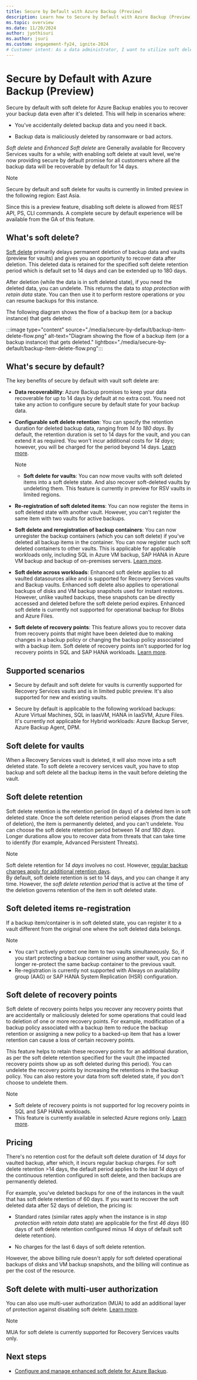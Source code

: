 ```yaml
---
title: Secure by Default with Azure Backup (Preview)
description: Learn how to Secure by Default with Azure Backup (Preview).
ms.topic: overview
ms.date: 11/20/2024
author: jyothisuri
ms.author: jsuri
ms.custom: engagement-fy24, ignite-2024
# Customer intent: As a data administrator, I want to utilize soft delete features in Azure Backup, so that I can ensure the recoverability of deleted backup data for up to 180 days and protect against accidental or malicious deletions.
---
```


# Secure by Default with Azure Backup (Preview)

Secure by default with soft delete for Azure Backup enables you to recover your backup data even after it's deleted. This will help in scenarios where:

- You've accidentally deleted backup data and you need it back.

- Backup data is maliciously deleted by ransomware or bad actors.

*Soft delete* and *Enhanced Soft delete* are Generally available for Recovery Services vaults for a while; with enabling soft delete at vault level, we're now providing secure by default promise for all customers where all the backup data will be recoverable by default for 14 days. 

>[!Note]
>Secure by default and soft delete for vaults is currently in limited preview in the following region: East Asia.
>
>Since this is a preview feature, disabling soft delete is allowed from REST API, PS, CLI commands. A complete secure by default experience will be available from the GA of this feature.

## What's soft delete?

[Soft delete](backup-azure-security-feature-cloud.md) primarily delays permanent deletion of backup data and vaults (preview for vaults) and gives you an opportunity to recover data after deletion. This deleted data is retained for the specified soft delete retention period which is default set to 14 days and can be extended up to 180 days.

After deletion (while the data is in soft deleted state), if you need the deleted data, you can undelete. This returns the data to *stop protection with retain data* state. You can then use it to perform restore operations or you can resume backups for this instance.

The following diagram shows the flow of a backup item (or a backup instance) that gets deleted:

:::image type="content" source="./media/secure-by-default/backup-item-delete-flow.png" alt-text="Diagram showing the flow of a backup item (or a backup instance) that gets deleted." lightbox="./media/secure-by-default/backup-item-delete-flow.png":::

## What's secure by default?

The key benefits of secure by default with vault soft delete are:

- **Data recoverability**: Azure Backup promises to keep your data recoverable for up to 14 days by default at no extra cost. You need not take any action to configure secure by default state for your backup data.

- **Configurable soft delete retention**: You can specify the retention duration for deleted backup data, ranging from *14 to 180 days*. By default, the retention duration is set to 14 days for the vault, and you can extend it as required. You won't incur additional costs for *14 days*; however, you will be charged for the period beyond 14 days. [Learn more](backup-azure-enhanced-soft-delete-about.md#pricing).

    >[!Note]
    > - **Soft delete for vaults**: You can now move vaults with soft deleted items into a soft delete state. And also recover soft-deleted vaults by undeleting them. This feature is currently in preview for RSV vaults in limited regions.

- **Re-registration of soft deleted items**: You can now register the items in soft deleted state with another vault. However, you can't register the same item with two vaults for active backups.

- **Soft delete and reregistration of backup containers**: You can now unregister the backup containers (which you can soft delete) if you've deleted all backup items in the container. You can now register such soft deleted containers to other vaults. This is applicable for applicable workloads only, including SQL in Azure VM backup, SAP HANA in Azure VM backup and backup of on-premises servers. [Learn more](backup-azure-enhanced-soft-delete-about.md#soft-deleted-items-reregistration).

- **Soft delete across workloads**: Enhanced soft delete applies to all vaulted datasources alike and is supported for Recovery Services vaults and Backup vaults. Enhanced soft delete also applies to operational backups of disks and VM backup snapshots used for instant restores. However, unlike vaulted backups, these snapshots can be directly accessed and deleted before the soft delete period expires. Enhanced soft delete is currently not supported for operational backup for Blobs and Azure Files.

- **Soft delete of recovery points**: This feature allows you to recover data from recovery points that might have been deleted due to making changes in a backup policy or changing the backup policy associated with a backup item. Soft delete of recovery points isn't supported for log recovery points in SQL and SAP HANA workloads. [Learn more](manage-recovery-points.md#impact-of-expired-recovery-points-for-items-in-soft-deleted-state).

## Supported scenarios

- Secure by default and soft delete for vaults is currently supported for Recovery Services vaults and is in limited public preview. It's also supported for new and existing vaults.

- Secure by default is applicable to the following workload backups: Azure Virtual Machines, SQL in IaasVM, HANA in IaaSVM, Azure Files. It's currently not applicable for Hybrid workloads: Azure Backup Server, Azure Backup Agent, DPM.

## Soft delete for vaults

When a Recovery Services vault is deleted, it will also move into a soft deleted state. To soft delete a recovery services vault, you have to stop backup and soft delete all the backup items in the vault before deleting the vault.

## Soft delete retention

Soft delete retention is the retention period (in days) of a deleted item in soft deleted state. Once the soft delete retention period elapses (from the date of deletion), the item is permanently deleted, and you can't undelete. You can choose the soft delete retention period between *14 and 180 days*. Longer durations allow you to recover data from threats that can take time to identify (for example, Advanced Persistent Threats).

>[!Note]
> Soft delete retention for *14 days* involves no cost. However, [regular backup charges apply for additional retention days](backup-azure-enhanced-soft-delete-about.md#pricing).<br>
> By default, soft delete retention is set to 14 days, and you can change it any time. However, the *soft delete retention period* that is active at the time of the deletion governs retention of the item in soft deleted state.

## Soft deleted items re-registration

If a backup item/container is in soft deleted state, you can register it to a vault different from the original one where the soft deleted data belongs.

>[!Note]
> - You can't actively protect one item to two vaults simultaneously. So, if you start protecting a backup container using another vault, you can no longer re-protect the same backup container to the previous vault.<br>
> - Re-registration is currently not supported with Always on availability group (AAG) or SAP HANA System Replication (HSR) configuration.

## Soft delete of recovery points

Soft delete of recovery points helps you recover any recovery points that are accidentally or maliciously deleted for some operations that could lead to deletion of one or more recovery points. For example, modification of a backup policy associated with a backup item to reduce the backup retention or assigning a new policy to a backed-up item that has a lower retention can cause a loss of certain recovery points.

This feature helps to retain these recovery points for an additional duration, as per the soft delete retention specified for the vault (the impacted recovery points show up as soft deleted during this period). You can undelete the recovery points by increasing the retentions in the backup policy. You can also restore your data from soft deleted state, if you don't choose to undelete them.

>[!Note]
> - Soft delete of recovery points is not supported for log recovery points in SQL and SAP HANA workloads.<br>
> - This feature is currently available in selected Azure regions only. [Learn more](backup-azure-enhanced-soft-delete-about.md#supported-scenarios).

## Pricing

There's no retention cost for the default soft delete duration of *14 days* for vaulted backup, after which, it incurs regular backup charges. For soft delete retention >14 days, the default period applies to the *last 14 days* of the continuous retention configured in soft delete, and then backups are permanently deleted.

For example, you've deleted backups for one of the instances in the vault that has soft delete retention of 60 days. If you want to recover the soft deleted data after 52 days of deletion, the pricing is:

- Standard rates (similar rates apply when the instance is in *stop protection with retain data* state) are applicable for the first *46 days* (60 days of soft delete retention configured minus *14 days* of default soft delete retention).

- No charges for the last 6 days of soft delete retention.

However, the above billing rule doesn't apply for soft deleted operational backups of disks and VM backup snapshots, and the billing will continue as per the cost of the resource.

## Soft delete with multi-user authorization

You can also use multi-user authorization (MUA) to add an additional layer of protection against disabling soft delete. [Learn more](multi-user-authorization-concept.md).
 
>[!Note]
> MUA for soft delete is currently supported for Recovery Services vaults only.

## Next steps

- [Configure and manage enhanced soft delete for Azure Backup](backup-azure-enhanced-soft-delete-configure-manage.md).
